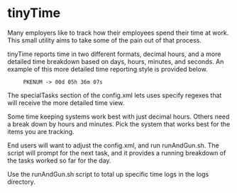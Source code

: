 # tinyTime

Many employers like to track how their employees spend their time at work.
This small utility aims to take some of the pain out of that process.

tinyTime reports time in two different formats, decimal hours, and a
more detailed time breakdown based on days, hours, minutes, and
seconds.  An example of this more detailed time reporting style is
provided below.

         PKENUM -> 00d 05h 36m 07s

The specialTasks section of the config.xml lets uses specify regexes
that will receive the more detailed time view.

Some time keeping systems work best with just decimal hours.  Others need a break down by hours and minutes.  Pick the system that works best for the items you are tracking.

End users will want to adjust the config.xml, and run runAndGun.sh.
The script will prompt for the next task, and it provides a running
breakdown of the tasks worked so far for the day.

Use the runAndGun.sh script to total up specific time logs in the logs
directory.